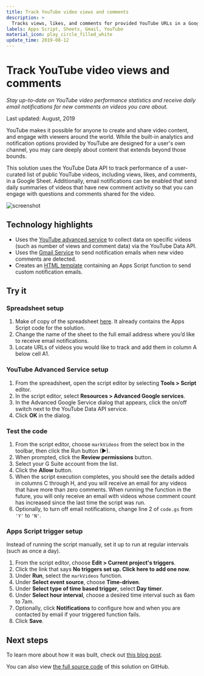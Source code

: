 ```yaml
---
title: Track YouTube video views and comments
description: >
  Tracks views, likes, and comments for provided YouTube URLs in a Google Sheet with optional email notifications.
labels: Apps Script, Sheets, Gmail, YouTube
material_icon: play_circle_filled_white
update_time: 2019-08-12
---
```


# Track YouTube video views and comments

_Stay up-to-date on YouTube video performance statistics and receive daily email
notifications for new comments on videos you care about._

Last updated: August, 2019

YouTube makes it possible for anyone to create and share video content, and
engage with viewers around the world. While the built-in analytics and
notification options provided by YouTube are designed for a user's own channel,
you may care deeply about content that extends beyond those bounds.

This solution uses the YouTube Data API to track performance of a user-curated
list of public YouTube videos, including views, likes, and comments, in a Google
Sheet. Additionally, email notifications can be enabled that send daily
summaries of videos that have new comment activity so that you can engage with
questions and comments shared for the video.

![screenshot](https://cdn.jsdelivr.net/gh/gsuitedevs/solutions@master/youtube-tracker/screenshot.png)

## Technology highlights

- Uses the [YouTube advanced service](https://developers.google.com/apps-script/advanced/youtube)
  to collect data on specific videos (such as number of views and comment data)
  via the YouTube Data API.
- Uses the [Gmail Service](https://developers.google.com/apps-script/reference/gmail/)
  to send notification emails when new video comments are detected.
- Creates an [HTML template](https://developers.google.com/apps-script/guides/html/templates#calling_apps_script_functions_from_a_template)
  containing an Apps Script function to send custom notification emails.

## Try it

### Spreadsheet setup

1. Make of copy of the spreadsheet [here](https://docs.google.com/spreadsheets/d/12rQe1ndU_VmmHl0QIqUi-XxQ8lWovjh0xfOHTfxOHoo/copy).
   It already contains the Apps Script code for the solution.
1. Change the name of the sheet to the full email address where you’d like to
   receive email notifications.
1. Locate URLs of videos you would like to track and add them in column A below
   cell A1.

### YouTube Advanced Service setup

1. From the spreadsheet, open the script editor by selecting **Tools > Script**
   editor.
1. In the script editor, select **Resources > Advanced Google services**.
1. In the Advanced Google Service dialog that appears, click the on/off switch
   next to the YouTube Data API service.
1. Click **OK** in the dialog.

### Test the code

1. From the script editor, choose `markVideos` from the select box in the
   toolbar, then click the Run button (▶).
1. When prompted, click the **Review permissions** button.
1. Select your G Suite account from the list.
1. Click the **Allow** button.
1. When the script execution completes, you should see the details added in
   columns C through H, and you will receive an email for any videos that have
   more than zero comments. When running the function in the future, you will
   only receive an email with videos whose comment count has increased since the
   last time the script was run.
1. Optionally, to turn off email notifications, change line 2 of `code.gs` from
   `'Y'` to `'N'`.

### Apps Script trigger setup

Instead of running the script manually, set it up to run at regular intervals
(such as once a day).

1. From the script editor, choose **Edit > Current project's triggers**.
1. Click the link that says **No triggers set up. Click here to add one now**.
1. Under **Run**, select the `markVideos` function.
1. Under **Select event source**, choose **Time-driven**.
1. Under **Select type of time based trigger**, select **Day timer**.
1. Under **Select hour interval**, choose a desired time interval such as 6am to
   7am.
1. Optionally, click **Notifications** to configure how and when you are
   contacted by email if your triggered function fails.
1. Click **Save**.

## Next steps

To learn more about how it was built, check out
[this blog post](https://medium.com/@presactlyalicia/automating-youtube-comment-notifications-using-google-sheets-d5c09aa7f636).

You can also view [the full source code](https://github.com/aliciawilliams/youtube-tracker)
of this solution on GitHub.
